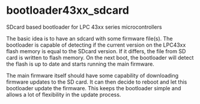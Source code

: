# bootloader43xx_sdcard
SDcard based bootloader for LPC 43xx series microcontrollers

The basic idea is to have an sdcard with some firmware file(s).
The bootloader is capable of detecting if the current version on the LPC43xx flash memory is equal to the SDcard version.
If it differs, the file from SD card is written to flash memory. On the next boot, the bootloader will detect the flash is up to date and starts running the main firmware.

The main firmware itself should have some capability of downloading firmware updates to the SD card. It can then decide to reboot and let this bootloader update the firmware.
This keeps the bootloader simple and allows a lot of flexibility in the update process.
